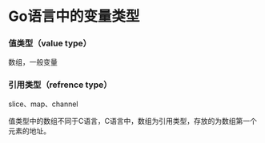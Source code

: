 # Go语言中的变量类型

### 值类型（value type）

数组，一般变量

### 引用类型（refrence type）

slice、map、channel

值类型中的数组不同于C语言，C语言中，数组为引用类型，存放的为数组第一个元素的地址。


